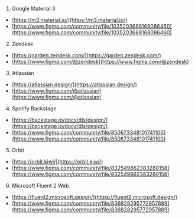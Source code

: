 
1. Google Material 3  
- [https://m3.material.io/](https://m3.material.io/)  
- [https://www.figma.com/community/file/1035203688168086460](https://www.figma.com/community/file/1035203688168086460)  
  
2. Zendesk  
- [https://garden.zendesk.com/](https://garden.zendesk.com/)  
- [https://www.figma.com/@zendesk](https://www.figma.com/@zendesk)  
  
3. Atlassian  
- [https://atlassian.design/](https://atlassian.design/)  
- [https://www.figma.com/@atlassian](https://www.figma.com/@atlassian)  
  
4. Spotify Backstage  
- [https://backstage.io/docs/dls/design/](https://backstage.io/docs/dls/design/)  
- [https://www.figma.com/community/file/850673348101741100](https://www.figma.com/community/file/850673348101741100)  
  
5. Orbit  
- [https://orbit.kiwi/](https://orbit.kiwi/)  
- [https://www.figma.com/community/file/832549862383280158](https://www.figma.com/community/file/832549862383280158)  
  
6. Microsoft Fluent 2 Web  
- [https://fluent2.microsoft.design/](https://fluent2.microsoft.design/)  
- [https://www.figma.com/community/file/836828295772957889](https://www.figma.com/community/file/836828295772957889)